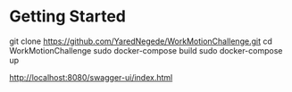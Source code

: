 # Getting Started

  git clone https://github.com/YaredNegede/WorkMotionChallenge.git
  cd WorkMotionChallenge
  sudo docker-compose  build
  sudo docker-compose  up

[http://localhost:8080/swagger-ui/index.html](http://localhost:8080/swagger-ui/index.html)
